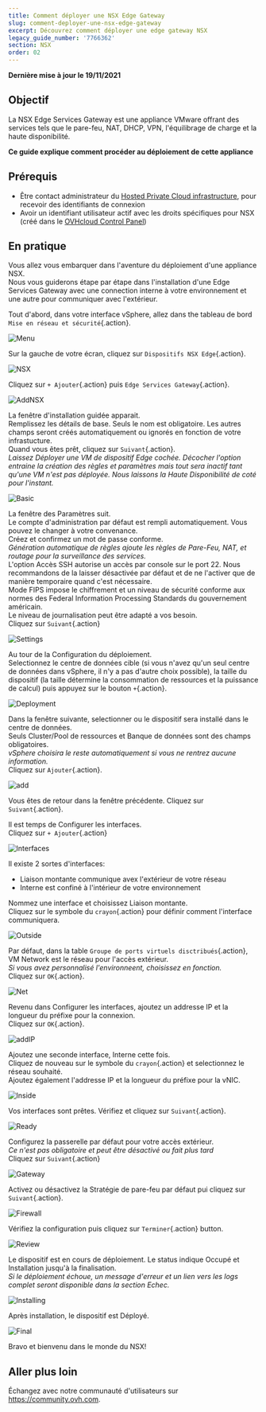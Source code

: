 ```yaml
---
title: Comment déployer une NSX Edge Gateway
slug: comment-deployer-une-nsx-edge-gateway
excerpt: Découvrez comment déployer une edge gateway NSX
legacy_guide_number: '7766362'
section: NSX
order: 02
---
```


**Dernière mise à jour le 19/11/2021**

## Objectif

La NSX Edge Services Gateway est une appliance VMware offrant des services tels que le pare-feu, NAT, DHCP, VPN, l'équilibrage de charge et la haute disponibilité.

**Ce guide explique comment procéder au déploiement de cette appliance**

## Prérequis

- Être contact administrateur du [Hosted Private Cloud infrastructure](https://www.ovhcloud.com/fr/enterprise/products/hosted-private-cloud/), pour recevoir des identifiants de connexion 
- Avoir un identifiant utilisateur actif avec les droits spécifiques pour NSX (créé dans le [OVHcloud Control Panel](https://www.ovh.com/auth/?action=gotomanager&from=https://www.ovh.co.uk/&ovhSubsidiary=GB))

## En pratique

Vous allez vous embarquer dans l'aventure du déploiement d'une appliance NSX.   
Nous vous guiderons étape par étape dans l'installation d'une Edge Services Gateway avec une connection interne à votre environnement et une autre pour communiquer avec l'extérieur.    

Tout d'abord, dans votre interface vSphere, allez dans the tableau de bord `Mise en réseau et sécurité`{.action}.

![Menu](images/fr01dash.png)

Sur la gauche de votre écran, cliquez sur `Dispositifs NSX Edge`{.action}.

![NSX](images/fr02nsx.png)

Cliquez sur `+ Ajouter`{.action} puis `Edge Services Gateway`{.action}.

![AddNSX](images/fr03add.png)

La fenêtre d'installation guidée apparait.   
Remplissez les détails de base. Seuls le nom est obligatoire. Les autres champs seront créés automatiquement ou ignorés en fonction de votre infrastucture.   
Quand vous êtes prêt, cliquez sur `Suivant`{.action}.    
*Laissez Déployer une VM de dispositif Edge cochée. Décocher l'option entraine la création des règles et paramètres mais tout sera inactif tant qu'une VM n'est pas déployée. Nous laissons la Haute Disponibilité de coté pour l'instant.*

![Basic](images/fr04basic.png)

La fenêtre des Paramètres suit.    
Le compte d'administration par défaut est rempli automatiquement. Vous pouvez le changer à votre convenance.    
Créez et confirmez un mot de passe conforme.    
*Génération automatique de règles ajoute les règles de Pare-Feu, NAT, et routage pour la surveillance des services.*    
L'option Accès SSH autorise un accès par console sur le port 22. Nous recommandons de la laisser désactivée par défaut et de ne l'activer que de manière temporaire quand c'est nécessaire.     
Mode FIPS impose le chiffrement et un niveau de sécurité conforme aux normes des Federal Information Processing Standards du gouvernement américain.     
Le niveau de journalisation peut être adapté a vos besoin.    
Cliquez sur `Suivant`{.action}

![Settings](images/fr05settings.png)

Au tour de la Configuration du déploiement.     
Selectionnez le centre de données cible (si vous n'avez qu'un seul centre de données dans vSphere, il n'y a pas d'autre choix possible), la taille du dispositif (la taille détermine la consommation de ressources et la puissance de calcul) puis appuyez sur le bouton `+`{.action}.

![Deployment](images/fr06deploy.png)

Dans la fenêtre suivante, selectionner ou le dispositif sera installé dans le centre de données.    
Seuls Cluster/Pool de ressources et Banque de données sont des champs obligatoires.   
*vSphere choisira le reste automatiquement si vous ne rentrez aucune information.*    
Cliquez sur `Ajouter`{.action}.

![add](images/fr07add.png)

Vous êtes de retour dans la fenêtre précédente. Cliquez sur `Suivant`{.action}.

Il est temps de Configurer les interfaces.    
Cliquez sur `+ Ajouter`{.action}

![Interfaces](images/fr08inter.png)

Il existe 2 sortes d'interfaces:
- Liaison montante communique avex l'extérieur de votre réseau
- Interne est confiné à l'intérieur de votre environnement

Nommez une interface et choisissez Liaison montante.   
Cliquez sur le symbole du `crayon`{.action} pour définir comment l'interface communiquera.

![Outside](images/fr09out.png)

Par défaut, dans la table `Groupe de ports virtuels disctribués`{.action}, VM Network est le réseau pour l'accès extérieur.    
*Si vous avez personnalisé l'environneent, choisissez en fonction.*   
Cliquez sur `OK`{.action}.

![Net](images/fr10standard.png)

Revenu dans Configurer les interfaces, ajoutez un addresse IP et la longueur du préfixe pour la connexion.    
Cliquez sur `OK`{.action}.

![addIP](images/fr10standard02.png)

Ajoutez une seconde interface, Interne cette fois.    
Cliquez de nouveau sur le symbole du `crayon`{.action} et selectionnez le réseau souhaité.    
Ajoutez également l'addresse IP et la longueur du préfixe pour la vNIC.

![Inside](images/fr11in.png)

Vos interfaces sont prêtes. Vérifiez et cliquez sur `Suivant`{.action}.

![Ready](images/fr12ready.png)

Configurez la passerelle par défaut pour votre accès extérieur.   
*Ce n'est pas obligatoire et peut être désactivé ou fait plus tard*    
Cliquez sur `Suivant`{.action}

![Gateway](images/fr13gw.png)

Activez ou désactivez la Stratégie de pare-feu par défaut pui cliquez sur `Suivant`{.action}.

![Firewall](images/fr14fw.png)

Vérifiez la configuration puis cliquez sur `Terminer`{.action} button.

![Review](images/fr15review.png)

Le dispositif est en cours de déploiement. Le status indique Occupé et Installation jusqu'à la finalisation.        
*Si le déploiement échoue, un message d'erreur et un lien vers les logs complet seront disponible dans la section Echec.*

![Installing](images/fr16busy.png)

Après installation, le dispositif est Déployé.

![Final](images/fr17done.png)

Bravo et bienvenu dans le monde du NSX!   

## Aller plus loin

Échangez avec notre communauté d'utilisateurs sur <https://community.ovh.com>.
